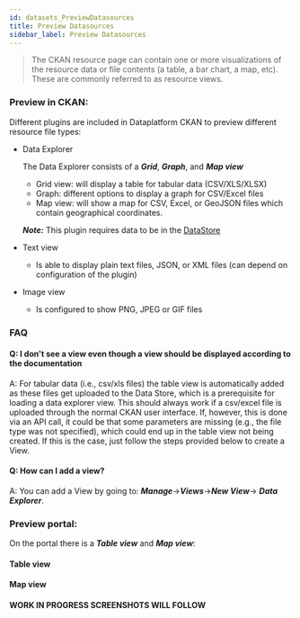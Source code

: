 ```yaml
---
id: datasets_PreviewDatasources
title: Preview Datasources
sidebar_label: Preview Datasources
---
```


> The CKAN resource page can contain one or more visualizations of the resource data or file contents (a table, a bar chart, a map, etc). These are commonly referred to as resource views.

### Preview in CKAN:

Different plugins are included in Dataplatform CKAN to preview different resource file types:

* Data Explorer 

    The Data Explorer consists of a ***Grid***, ***Graph***, and ***Map view***
    
    * Grid view: will display a table for tabular data (CSV/XLS/XLSX)
    * Graph: different options to display a graph for CSV/Excel files
    * Map view: will show a map for CSV, Excel, or GeoJSON files which contain geographical coordinates. 

    ***Note:*** This plugin requires data to be in the [DataStore](datasets_AddingDatasources#datastore)

* Text view 
    * Is able to display plain text files, JSON, or XML files (can depend on configuration of the plugin)

* Image view
    * Is configured to show PNG, JPEG or GIF files

### FAQ

#### Q: I don't see a view even though a view should be displayed according to the documentation
A: For tabular data (i.e., csv/xls files) the table view is automatically added as these files get uploaded to the Data Store, which is a prerequisite for loading a data explorer view. This should always work if a csv/excel file is uploaded through the normal CKAN user interface. If, however, this is done via an API call, it could be that some parameters are missing (e.g., the file type was not specified), which could end up in the table view not being created. If this is the case, just follow the steps provided below to create a View.

#### Q: How can I add a view?
A: You can add a View by going to: ***Manage***->***Views***->***New View***-> ***Data Explorer***. 

    
### Preview portal:

On the portal there is a ***Table view*** and ***Map view***:

#### Table view

#### Map view



#### WORK IN PROGRESS SCREENSHOTS WILL FOLLOW